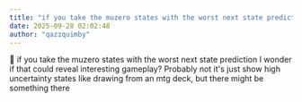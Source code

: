 ```yaml
---
title: "if you take the muzero states with the worst next state prediction I wonder if"
date: 2025-09-28 02:02:48
author: "qazzquimby"
---
```


💭 if you take the muzero states with the worst next state prediction I wonder if that could reveal interesting gameplay? Probably not it's just show high uncertainty states like drawing from an mtg deck, but there might be something there